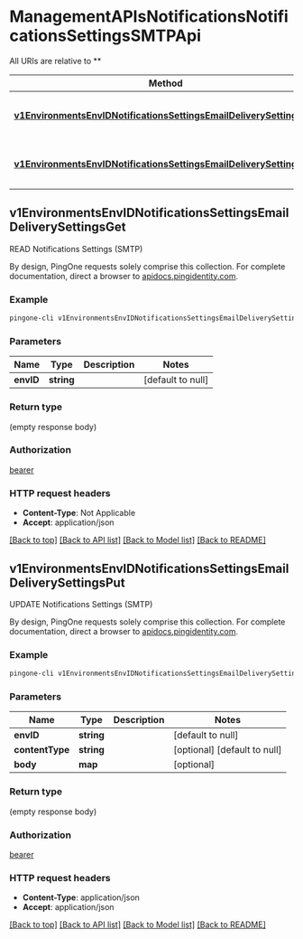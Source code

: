 # ManagementAPIsNotificationsNotificationsSettingsSMTPApi

All URIs are relative to **

Method | HTTP request | Description
------------- | ------------- | -------------
[**v1EnvironmentsEnvIDNotificationsSettingsEmailDeliverySettingsGet**](ManagementAPIsNotificationsNotificationsSettingsSMTPApi.md#v1EnvironmentsEnvIDNotificationsSettingsEmailDeliverySettingsGet) | **GET** /v1/environments/{envID}/notificationsSettings/emailDeliverySettings | READ Notifications Settings (SMTP)
[**v1EnvironmentsEnvIDNotificationsSettingsEmailDeliverySettingsPut**](ManagementAPIsNotificationsNotificationsSettingsSMTPApi.md#v1EnvironmentsEnvIDNotificationsSettingsEmailDeliverySettingsPut) | **PUT** /v1/environments/{envID}/notificationsSettings/emailDeliverySettings | UPDATE Notifications Settings (SMTP)



## v1EnvironmentsEnvIDNotificationsSettingsEmailDeliverySettingsGet

READ Notifications Settings (SMTP)

By design, PingOne requests solely comprise this collection. For complete documentation, direct a browser to <a href='https://apidocs.pingidentity.com/pingone/platform/v1/api/'>apidocs.pingidentity.com</a>.

### Example

```bash
pingone-cli v1EnvironmentsEnvIDNotificationsSettingsEmailDeliverySettingsGet envID=value
```

### Parameters


Name | Type | Description  | Notes
------------- | ------------- | ------------- | -------------
 **envID** | **string** |  | [default to null]

### Return type

(empty response body)

### Authorization

[bearer](../README.md#bearer)

### HTTP request headers

- **Content-Type**: Not Applicable
- **Accept**: application/json

[[Back to top]](#) [[Back to API list]](../README.md#documentation-for-api-endpoints) [[Back to Model list]](../README.md#documentation-for-models) [[Back to README]](../README.md)


## v1EnvironmentsEnvIDNotificationsSettingsEmailDeliverySettingsPut

UPDATE Notifications Settings (SMTP)

By design, PingOne requests solely comprise this collection. For complete documentation, direct a browser to <a href='https://apidocs.pingidentity.com/pingone/platform/v1/api/'>apidocs.pingidentity.com</a>.

### Example

```bash
pingone-cli v1EnvironmentsEnvIDNotificationsSettingsEmailDeliverySettingsPut envID=value Content-Type:value
```

### Parameters


Name | Type | Description  | Notes
------------- | ------------- | ------------- | -------------
 **envID** | **string** |  | [default to null]
 **contentType** | **string** |  | [optional] [default to null]
 **body** | **map** |  | [optional]

### Return type

(empty response body)

### Authorization

[bearer](../README.md#bearer)

### HTTP request headers

- **Content-Type**: application/json
- **Accept**: application/json

[[Back to top]](#) [[Back to API list]](../README.md#documentation-for-api-endpoints) [[Back to Model list]](../README.md#documentation-for-models) [[Back to README]](../README.md)

